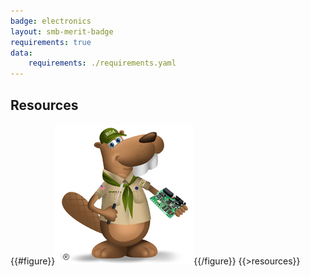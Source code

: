 ```yaml
---
badge: electronics
layout: smb-merit-badge
requirements: true
data:
    requirements: ./requirements.yaml
---
```


## Resources

{{#figure}}<img src="electronics-bucky.jpg" class="W(100%)" />{{/figure}}
{{>resources}}
